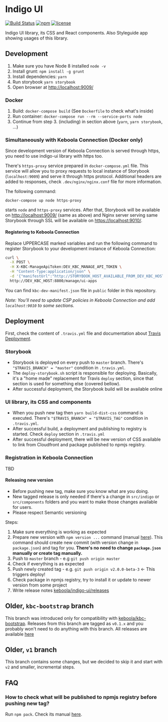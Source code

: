 # Indigo UI

[![Build Status](https://travis-ci.org/keboola/indigo-ui.svg?branch=master)](https://travis-ci.org/keboola/indigo-ui)
[![npm](https://img.shields.io/npm/v/@keboola/indigo-ui.svg)](https://yarnpkg.com/en/package/@keboola/indigo-ui)
[![license](https://img.shields.io/github/license/keboola/indigo-ui.svg)](https://github.com/keboola/indigo-ui/blob/master/LICENSE)

Indigo UI library, its CSS and React components. Also Styleguide app showing usages of this library.

## Development

1. Make sure you have Node 8 installed `node -v`
2. Install grunt: `npm install -g grunt`
3. Install dependencies: `yarn`
4. Run storybook `yarn storybook`
5. Open browser at [http://localhost:9009/](http://localhost:9009/)

### Docker

1. Build: `docker-compose build` (See `Dockerfile` to check what's inside)
2. Run container: `docker-compose run --rm --service-ports node`
3. Continue from step 3. (including) in section above (`yarn`, `yarn storybook`, ...)

### Simultaneously with Keboola Connection (Docker only)

Since development version of Keboola Connection is served through https, you need to use indigo-ui
library with https too.

There's `https-proxy` service prepared in `docker-compose.yml` file. This service will allow you to
proxy requests to local instance of Storybook (`localhost:9009`) and serve it through https
protocol. Additional headers are added to responses, check `.dev/nginx/nginx.conf` file for more
information.

The following command:

```
docker-compose up node https-proxy
```

starts `node` and `https-proxy` services. After that, Storybook will be available on
[http://localhost:9009/](http://localhost:9009/) (same as above) and Nginx server serving same
Storybook through SSL will be available on [https://localhost:9010/](https://localhost:9010/).

#### Registering to Keboola Connection

Replace UPPERCASE marked variables and run the following command to register Storybook to your
development instance of Keboola Connection:

```bash
curl \
  -X POST \
  -H X-KBC-ManageApiToken:DEV_KBC_MANAGE_API_TOKEN \
  -H "Content-Type:application/json" \
  -d '{"manifestUrl":"http://STORYBOOK_HOST_AVAILABLE_FROM_DEV_KBC_HOST:9009/kbc-dev-manifest.json","activate":true}' \
  http://DEV_KBC_HOST:8800/manage/ui-apps
```

You can find `kbc-dev-manifest.json` file in `public` folder in this repository.

*Note: You'll need to update CSP policies in Keboola Connection and add `localhost:9010` to some
sections.*

## Deployment

First, check the content of `.travis.yml` file and documentation about
[Travis Deployment](https://docs.travis-ci.com/user/deployment).

### Storybook

- Storybook is deployed on every push to `master` branch. There's `"$TRAVIS_BRANCH" = "master"`
condition in `.travis.yml`.
- The `deploy-storybook.sh` script is responsible for deploying. Basically, it's a "home made"
replacement for Travis `deploy` section, since that section is used for something else (covered
bellow).
- After successful deployment, the Storybook build will be available online

### UI library, its CSS and components

- When you push new tag then `yarn build-dist-css` command is executed. There's
`"$TRAVIS_BRANCH" = "$TRAVIS_TAG"` condition in `.travis.yml`.
- After successful build, a deployment and publishing to registry is started. Check `deploy`
section in
`.travis.yml`
- After successful deployment, there will be new version of CSS available to link from Cloudfront
and package published to npmjs registry.

### Registration in Keboola Connection

TBD

#### Releasing new version

- Before pushing new tag, make sure you know what are you doing.
- New tagged release is only needed if there's a change in `src/indigo` or `src/components` folders
and you want to make those changes available for users.
- Please respect Semantic versioning

Steps:

1. Make sure everything is working as expected
2. Prepare new version with `npm version ...` command
(manual [here](https://docs.npmjs.com/cli/version)). This command should create new commit (with
version change in `package.json`) and tag for you. **There's no need to change `package.json`
manually or create tag manually.**
3. Push to `master` branch - e.g `git push origin master`
4. Check if everything is as expected
5. Push newly created tag - e.g. `git push origin v2.0.0-beta-3` <- This triggers deploy!
5. Check package in npmjs registry, try to install it or update to newer version from some project
6. Write release notes [keboola/indigo-ui/releases](https://github.com/keboola/indigo-ui/releases)


## Older, `kbc-bootstrap` branch

This branch was introduced only for compatibility with
[keboola/kbc-bootstrap](https://github.com/keboola/kbc-bootstrap). Releases from this branch are
tagged as `v0.1.x` and you probably won't need to do anything with this branch. All releases are
available [here](https://github.com/keboola/indigo-ui/releases)

## Older, `v1` branch

This branch contains some changes, but we decided to skip it and start with `v2` and smaller,
incremental steps.

## FAQ

### How to check what will be published to npmjs registry before pushing new tag?

Run `npm pack`. Check its manual [here](https://docs.npmjs.com/cli/pack).
